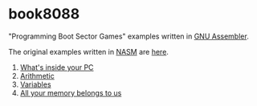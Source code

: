# book8088

"Programming Boot Sector Games" examples written in [GNU Assembler](https://www.gnu.org/software/binutils/).

The original examples written in [NASM](https://www.nasm.us/) are [here](https://github.com/nanochess/book8088).

1. [What's inside your PC](01.what-is-inside-your-pc)
2. [Arithmetic](02.arithmetic)
3. [Variables](03.variables)
4. [All your memory belongs to us](04.all-your-memory-belongs-to-us)
